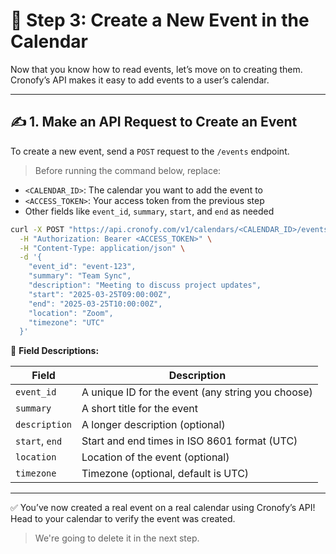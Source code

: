 # 📝 Step 3: Create a New Event in the Calendar

Now that you know how to read events, let’s move on to creating them. Cronofy’s API makes it easy to add events to a user’s calendar.

---

## ✍️ 1. Make an API Request to Create an Event

To create a new event, send a `POST` request to the `/events` endpoint.

> Before running the command below, replace:

- `<CALENDAR_ID>`: The calendar you want to add the event to  
- `<ACCESS_TOKEN>`: Your access token from the previous step  
- Other fields like `event_id`, `summary`, `start`, and `end` as needed

```bash
curl -X POST "https://api.cronofy.com/v1/calendars/<CALENDAR_ID>/events" \
  -H "Authorization: Bearer <ACCESS_TOKEN>" \
  -H "Content-Type: application/json" \
  -d '{
    "event_id": "event-123",
    "summary": "Team Sync",
    "description": "Meeting to discuss project updates",
    "start": "2025-03-25T09:00:00Z",
    "end": "2025-03-25T10:00:00Z",
    "location": "Zoom",
    "timezone": "UTC"
  }'
```

📝 **Field Descriptions:**

| Field         | Description                                            |
|---------------|--------------------------------------------------------|
| `event_id`    | A unique ID for the event (any string you choose)      |
| `summary`     | A short title for the event                            |
| `description` | A longer description (optional)                        |
| `start`, `end`| Start and end times in ISO 8601 format (UTC)           |
| `location`    | Location of the event (optional)                       |
| `timezone`    | Timezone (optional, default is UTC)                    |

---

✅ You’ve now created a real event on a real calendar using Cronofy’s API! Head to your calendar to verify the event was created.

> We're going to delete it in the next step.
